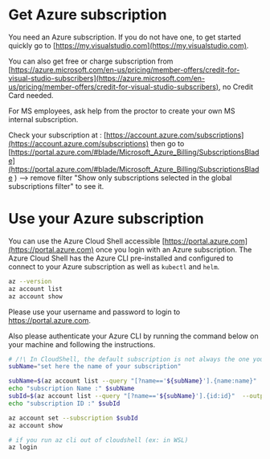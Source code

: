 # Get Azure subscription

You need an Azure subscription. If you do not have one, to get started quickly go to [https://my.visualstudio.com](https://my.visualstudio.com).

You can also get free or charge subscription from [https://azure.microsoft.com/en-us/pricing/member-offers/credit-for-visual-studio-subscribers](https://azure.microsoft.com/en-us/pricing/member-offers/credit-for-visual-studio-subscribers), no Credit Card needed.

For MS employees, ask help from the proctor to create your own MS internal subscription. 
 
Check your subscription at : [https://account.azure.com/subscriptions](https://account.azure.com/subscriptions) 
then go to [https://portal.azure.com/#blade/Microsoft_Azure_Billing/SubscriptionsBlade](https://portal.azure.com/#blade/Microsoft_Azure_Billing/SubscriptionsBlade ) --> remove filter "Show only subscriptions selected in the global subscriptions filter" to see it.

# Use your Azure subscription

You can use the Azure Cloud Shell accessible [https://portal.azure.com](https://portal.azure.com) once you login with an Azure subscription. 
The Azure Cloud Shell has the Azure CLI pre-installed and configured to connect to your Azure subscription as well as `kubectl` and `helm`.

```sh
az --version
az account list 
az account show 
```

Please use your username and password to login to <https://portal.azure.com>.

Also please authenticate your Azure CLI by running the command below on your machine and following the instructions.

```sh
# /!\ In CloudShell, the default subscription is not always the one you thought ...
subName="set here the name of your subscription"

subName=$(az account list --query "[?name=='${subName}'].{name:name}"  --output tsv)
echo "subscription Name :" $subName 
subId=$(az account list --query "[?name=='${subName}'].{id:id}"  --output tsv)
echo "subscription ID :" $subId

az account set --subscription $subId
az account show

# if you run az cli out of cloudshell (ex: in WSL)
az login

```
